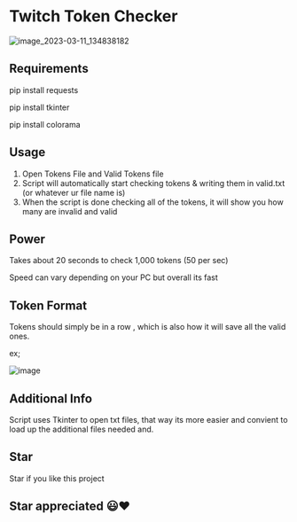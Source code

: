 # Twitch Token Checker

![image_2023-03-11_134838182](https://user-images.githubusercontent.com/126424282/224512937-ae8fc28b-55fc-4f44-bdf1-3c6e67775f96.png)


## Requirements

pip install requests

pip install tkinter

pip install colorama

## Usage

1) Open Tokens File and Valid Tokens file
2) Script will automatically start checking tokens & writing them in valid.txt (or whatever ur file name is)
3) When the script is done checking all of the tokens, it will show you how many are invalid and valid

## Power

Takes about 20 seconds to check 1,000 tokens (50 per sec)

Speed can vary depending on your PC but overall its fast
## Token Format

Tokens should simply be in a row , which is also how it will save all the valid ones.

ex;

![image](https://user-images.githubusercontent.com/126424282/224513717-e2cc3986-40d7-45bf-a51f-52a356eeef96.png)



## Additional Info
Script uses Tkinter to open txt files, that way its more easier and convient to load up the additional files needed and.

## Star

Star if you like this project

## Star appreciated 😃❤️ 
